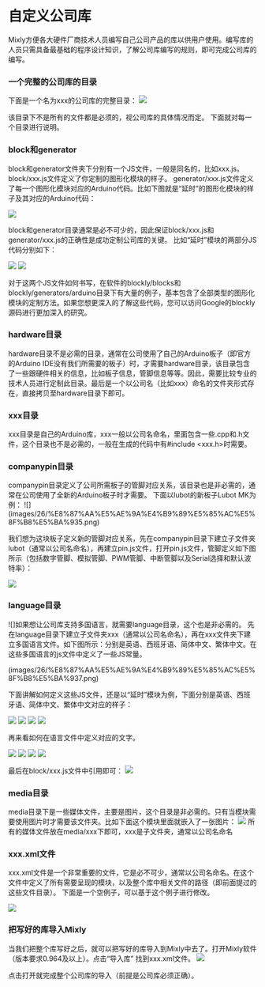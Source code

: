 # 自定义公司库
Mixly方便各大硬件厂商技术人员编写自己公司产品的库以供用户使用。编写库的人员只需具备最基础的程序设计知识，了解公司库编写的规则，即可完成公司库的编写。
### 一个完整的公司库的目录
下面是一个名为xxx的公司库的完整目录：
![](images/26/%E8%87%AA%E5%AE%9A%E4%B9%89%E5%85%AC%E5%8F%B8%E5%BA%931.png)

该目录下不是所有的文件都是必须的，视公司库的具体情况而定。
下面就对每一个目录进行说明。

### block和generator
block和generator文件夹下分别有一个JS文件，一般是同名的，比如xxx.js。block/xxx.js文件定义了你定制的图形化模块的样子。
generator/xxx.js文件定义了每一个图形化模块对应的Arduino代码。比如下图就是“延时”的图形化模块的样子及其对应的Arduino代码：

![](images/26/%E8%87%AA%E5%AE%9A%E4%B9%89%E5%85%AC%E5%8F%B8%E5%BA%932.png)

block和generator目录通常是必不可少的，因此保证block/xxx.js和generator/xxx.js的正确性是成功定制公司库的关键。
比如“延时”模块的两部分JS代码分别如下：

![](images/26/%E8%87%AA%E5%AE%9A%E4%B9%89%E5%85%AC%E5%8F%B8%E5%BA%933.png)
![](images/26/%E8%87%AA%E5%AE%9A%E4%B9%89%E5%85%AC%E5%8F%B8%E5%BA%934.png)


对于这两个JS文件如何书写，在软件的blockly/blocks和blockly/generators/arduino目录下有大量的例子，基本包含了全部类型的图形化模块的定制方法。如果您想更深入的了解这些代码，您可以访问Google的blockly源码进行更加深入的研究。
### hardware目录
hardware目录不是必需的目录，通常在公司使用了自己的Arduino板子（即官方的Arduino IDE没有我们所需要的板子）时，才需要hardware目录，该目录包含了一些跟硬件相关的信息，比如板子信息，管脚信息等等。因此，需要比较专业的技术人员进行定制此目录。最后是一个以公司名（比如xxx）命名的文件夹形式存在，直接拷贝至hardware目录下即可。

### xxx目录
xxx目录是自己的Arduino库，xxx一般以公司名命名，里面包含一些.cpp和.h文件，这个目录也不是必需的，一般在生成的代码中有#include <xxx.h>时需要。
### companypin目录
companypin目录定义了公司所需板子的管脚对应关系，该目录也是非必需的，通常在公司使用了全新的Arduino板子时才需要。
下面以lubot的新板子Lubot MK为例：
![]
(images/26/%E8%87%AA%E5%AE%9A%E4%B9%89%E5%85%AC%E5%8F%B8%E5%BA%935.png)

我们想为这块板子定义新的管脚对应关系，先在companypin目录下建立子文件夹lubot（通常以公司名命名），再建立pin.js文件，打开pin.js文件，管脚定义如下图所示（包括数字管脚、模拟管脚、PWM管脚、中断管脚以及Serial选择和默认波特率）：

![](images/26/%E8%87%AA%E5%AE%9A%E4%B9%89%E5%85%AC%E5%8F%B8%E5%BA%936.png)
### language目录
![]如果想让公司库支持多国语言，就需要language目录，这个也是非必需的。
先在language目录下建立子文件夹xxx（通常以公司名命名），再在xxx文件夹下建立多国语言文件。如下图所示：分别是英语、西班牙语、简体中文、繁体中文。在这些多国语言的js文件中定义了一些JS常量。

(images/26/%E8%87%AA%E5%AE%9A%E4%B9%89%E5%85%AC%E5%8F%B8%E5%BA%937.png)

下面讲解如何定义这些JS文件，还是以“延时”模块为例，下面分别是英语、西班牙语、简体中文、繁体中文对应的样子：

![](images/26/%E8%87%AA%E5%AE%9A%E4%B9%89%E5%85%AC%E5%8F%B8%E5%BA%938.png)
![](images/26/%E8%87%AA%E5%AE%9A%E4%B9%89%E5%85%AC%E5%8F%B8%E5%BA%939.png)
![](images/26/%E8%87%AA%E5%AE%9A%E4%B9%89%E5%85%AC%E5%8F%B8%E5%BA%9310.png)
![](images/26/%E8%87%AA%E5%AE%9A%E4%B9%89%E5%85%AC%E5%8F%B8%E5%BA%9311.png)

再来看如何在语言文件中定义对应的文字。

![](images/26/%E8%87%AA%E5%AE%9A%E4%B9%89%E5%85%AC%E5%8F%B8%E5%BA%9312.png)
![](images/26/%E8%87%AA%E5%AE%9A%E4%B9%89%E5%85%AC%E5%8F%B8%E5%BA%9313.png)
![](images/26/%E8%87%AA%E5%AE%9A%E4%B9%89%E5%85%AC%E5%8F%B8%E5%BA%9314.png)
![](images/26/%E8%87%AA%E5%AE%9A%E4%B9%89%E5%85%AC%E5%8F%B8%E5%BA%9315.png)

最后在block/xxx.js文件中引用即可：
![](images/26/%E8%87%AA%E5%AE%9A%E4%B9%89%E5%85%AC%E5%8F%B8%E5%BA%9316.png)
### media目录
media目录下是一些媒体文件，主要是图片，这个目录是非必需的。只有当模块需要使用图片时才需要该文件夹。比如下面这个模块里面就嵌入了一张图片：
![](images/26/%E8%87%AA%E5%AE%9A%E4%B9%89%E5%85%AC%E5%8F%B8%E5%BA%9317.png)
所有的媒体文件放在media/xxx下即可，xxx是子文件夹，通常以公司名命名
### xxx.xml文件
xxx.xml文件是一个非常重要的文件，它是必不可少，通常以公司名命名。在这个文件中定义了所有需要呈现的模块，以及整个库中相关文件的路径（即前面提过的这些文件目录）。
下面是一个空例子，可以基于这个例子进行修改。

![](images/26/%E8%87%AA%E5%AE%9A%E4%B9%89%E5%85%AC%E5%8F%B8%E5%BA%9318.png)

### 把写好的库导入Mixly
当我们把整个库写好之后，就可以把写好的库导入到Mixly中去了。打开Mixly软件（版本要求0.964及以上）。点击“导入库”  找到xxx.xml文件。
![](images/26/%E8%87%AA%E5%AE%9A%E4%B9%89%E5%85%AC%E5%8F%B8%E5%BA%9319.png)

点击打开就完成整个公司库的导入（前提是公司库必须正确）。